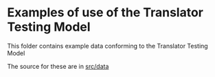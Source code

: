 # Examples of use of the Translator Testing Model

This folder contains example data conforming to the Translator Testing Model

The source for these are in [src/data](../src/data/examples)
